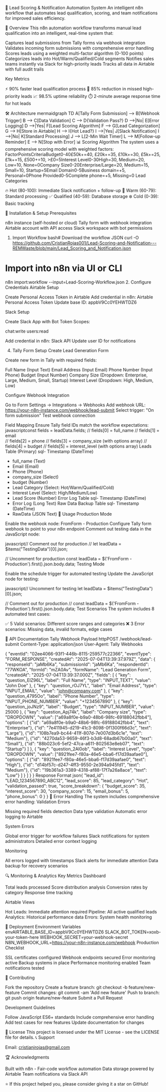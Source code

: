 🎯 Lead Scoring & Notification Automation System
An intelligent n8n workflow that automates lead qualification, scoring, and team notifications for improved sales efficiency.



🚀 Overview
This n8n automation workflow transforms manual lead qualification into an intelligent, real-time system that:

Captures lead submissions from Tally forms via webhook integration
Validates incoming form submissions with comprehensive error handling
Scores leads using a weighted multi-factor algorithm (0-100 points)
Categorizes leads into Hot/Warm/Qualified/Cold segments
Notifies sales teams instantly via Slack for high-priority leads
Tracks all data in Airtable with full audit trails

Key Metrics

⚡ 90% faster lead qualification process
🎯 85% reduction in missed high-priority leads
📈 98.5% uptime reliability
⏱️ 2-minute average response time for hot leads

🛠 Architecture
mermaidgraph TD
    A[Tally Form Submission] --> B[Webhook Trigger]
    B --> C[Data Validation]
    C --> D{Validation Pass?}
    D -->|No| E[Error Logging]
    D -->|Yes| F[Lead Scoring Algorithm]
    F --> G[Lead Categorization]
    G --> H[Store in Airtable]
    H --> I{Hot Lead?}
    I -->|Yes| J[Slack Notification]
    I -->|No| K[Standard Processing]
    J --> L[2-Min Wait Timer]
    L --> M[Follow-up Reminder]
    E --> N[Stop with Error]
📊 Scoring Algorithm
The system uses a comprehensive scoring model with weighted factors:
FactorPointsCriteriaBudget0-40£50k+=40, £20k+=35, £10k+=30, £5k+=25, £1k+=15, £500+=10, >£0=5Interest Level0-30High=30, Medium=20, Low=10, None=0Company Size0-20Enterprise/Large=20, Medium=15, Small=10, Startup=5Email Domain0-5Business domain=+5, Personal=0Phone Provided0-5Complete phone=+5, Missing=0
Lead Categories

🔥 Hot (80-100): Immediate Slack notification + follow-up
🔶 Warm (60-79): Standard processing
✅ Qualified (40-59): Database storage
❄️ Cold (0-39): Basic tracking

🔧 Installation & Setup
Prerequisites

n8n instance (self-hosted or cloud)
Tally form with webhook integration
Airtable account with API access
Slack workspace with bot permissions

1. Import Workflow
bash# Download the workflow JSON
curl -O https://github.com/CristianRojas001/Lead-Scoring-and-Notification---REMWaste/blob/main/Lead_Scoring_and_Notification.json

# Import into n8n via UI or CLI
n8n import:workflow --input=Lead-Scoring-Workflow.json
2. Configure Credentials
Airtable Setup

Create Personal Access Token in Airtable
Add credential in n8n: Airtable Personal Access Token
Update base ID: appbV9Cc0YEHWTDZ6

Slack Setup

Create Slack App with Bot Token Scopes:

chat:write
users:read


Add credential in n8n: Slack API
Update user ID for notifications

4. Tally Form Setup
Create Lead Generation Form

Create new form in Tally with required fields:

Full Name (Input Text)
Email Address (Input Email)
Phone Number (Input Phone)
Budget (Input Number)
Company Size (Dropdown: Enterprise, Large, Medium, Small, Startup)
Interest Level (Dropdown: High, Medium, Low)



Configure Webhook Integration

Go to Form Settings → Integrations → Webhooks
Add webhook URL: https://your-n8n-instance.com/webhook/lead-submit
Select trigger: "On form submission"
Test webhook connection

Field Mapping
Ensure Tally field IDs match the workflow expectations:
javascriptconst fields = leadData.fields;
// fields[0] = full_name
// fields[1] = email  
// fields[2] = phone
// fields[3] = company_size (with options array)
// fields[4] = budget
// fields[5] = interest_level (with options array)
Leads Table (Primary)
sql- Timestamp (DateTime)
- full_name (Text)
- Email (Email)
- Phone (Phone)
- company_size (Select)
- budget (Number)
- Lead Category (Select: Hot/Warm/Qualified/Cold)
- Interest Level (Select: High/Medium/Low)
- Lead Score (Number)
Error Log Table
sql- Timestamp (DateTime)
- Error Log (Long Text)
Raw Data Backup Table
sql- Timestamp (DateTime)
- RawData (JSON Text)
🔄 Usage
Production Mode

Enable the webhook node: FromForm - Production
Configure Tally form webhook to point to your n8n endpoint
Comment out testing data in the JavaScript node:

javascript// Comment out for production
// let leadData = $items("TestingData")[0].json;

// Uncomment for production
const leadData = $('FromForm - Production').first().json.body.data;
Testing Mode

Enable the schedule trigger for automated testing
Update the JavaScript node for testing:

javascript// Uncomment for testing
let leadData = $items("TestingData")[0].json;

// Comment out for production
// const leadData = $('FromForm - Production').first().json.body.data;
Test Scenarios
The system includes 8 automated test cases:

✅ 5 Valid scenarios: Different score ranges and categories
❌ 3 Error scenarios: Missing data, invalid formats, edge cases

📝 API Documentation
Tally Webhook Payload
httpPOST /webhook/lead-submit
Content-Type: application/json
User-Agent: Tally Webhooks

{
  "eventId": "02ee4066-93f1-446b-8115-259577c22366",
  "eventType": "FORM_RESPONSE",
  "createdAt": "2025-07-04T13:39:37.979Z",
  "data": {
    "responseId": "jaMb6Ka",
    "submissionId": "jaMb6Ka", 
    "respondentId": "77WKOA",
    "formId": "mZA0Av",
    "formName": "Lead Generation Form",
    "createdAt": "2025-07-04T13:39:37.000Z",
    "fields": [
      {
        "key": "question_ElZ96L",
        "label": "Full Name",
        "type": "INPUT_TEXT",
        "value": "John Doe"
      },
      {
        "key": "question_rOJ7YL", 
        "label": "Email Address",
        "type": "INPUT_EMAIL",
        "value": "john@company.com"
      },
      {
        "key": "question_4795Oo",
        "label": "Phone Number", 
        "type": "INPUT_PHONE_NUMBER",
        "value": "+1234567890"
      },
      {
        "key": "question_joJNz9",
        "label": "Budget",
        "type": "INPUT_NUMBER", 
        "value": 25000
      },
      {
        "key": "question_Apj74k",
        "label": "Company size",
        "type": "DROPDOWN",
        "value": ["a69a8f0e-b9a0-48b6-98fc-69188042fbb4"],
        "options": [
          {"id": "a69a8f0e-b9a0-48b6-98fc-69188042fbb4", "text": "Enterprise"},
          {"id": "7e411945-d219-41c3-8098-0f1300f66d3c", "text": "Large"},
          {"id": "108b7ea9-bc44-411f-807d-7e007d3b6c1e", "text": "Medium"},
          {"id": "4270da53-9659-46f3-b3d8-68adb67b00a0", "text": "Small"},
          {"id": "88b023c6-5ef2-47ca-a611-802563e8eb07", "text": "Startup"}
        ]
      },
      {
        "key": "question_2Al0ob",
        "label": "Interest Level",
        "type": "DROPDOWN", 
        "value": ["8921fee7-f80a-46e5-bba6-f17d39aafae0"],
        "options": [
          {"id": "8921fee7-f80a-46e5-bba6-f17d39aafae0", "text": "High"},
          {"id": "d14bf57c-d247-4ff3-9550-2e394a945fd1", "text": "Medium"},
          {"id": "19b361a3-3389-4318-af88-17f7a26a8ace", "text": "Low"}
        ]
      }
    ]
  }
}
Response Format
json{
  "lead_id": "LEAD_1234567890_ABC12",
  "lead_score": 85,
  "lead_category": "Hot",
  "validation_passed": true,
  "score_breakdown": {
    "budget_score": 35,
    "interest_score": 30,
    "company_score": 15,
    "email_bonus": 5,
    "phone_bonus": 0
  }
}
🚨 Error Handling
The system includes comprehensive error handling:
Validation Errors

Missing required fields detection
Data type validation
Automatic error logging to Airtable

System Errors

Global error trigger for workflow failures
Slack notifications for system administrators
Detailed error context logging

Monitoring

All errors logged with timestamps
Slack alerts for immediate attention
Data backup for recovery scenarios

🔍 Monitoring & Analytics
Key Metrics Dashboard

Total leads processed
Score distribution analysis
Conversion rates by category
Response time tracking

Airtable Views

Hot Leads: Immediate attention required
Pipeline: All active qualified leads
Analytics: Historical performance data
Errors: System health monitoring

🚀 Deployment
Environment Variables
envAIRTABLE_BASE_ID=appbV9Cc0YEHWTDZ6
SLACK_BOT_TOKEN=xoxb-your-token-here
WEBHOOK_SECRET=your-webhook-secret
N8N_WEBHOOK_URL=https://your-n8n-instance.com/webhook
Production Checklist

 SSL certificates configured
 Webhook endpoints secured
 Error monitoring active
 Backup systems in place
 Performance monitoring enabled
 Team notifications tested

🤝 Contributing

Fork the repository
Create a feature branch: git checkout -b feature/new-feature
Commit changes: git commit -am 'Add new feature'
Push to branch: git push origin feature/new-feature
Submit a Pull Request

Development Guidelines

Follow JavaScript ES6+ standards
Include comprehensive error handling
Add test cases for new features
Update documentation for changes

📄 License
This project is licensed under the MIT License - see the LICENSE file for details.
📞 Support


Email: cristianjrojas@gmail.com


🏆 Acknowledgments

Built with n8n - Fair-code workflow automation
Data storage powered by Airtable
Team notifications via Slack API


⭐ If this project helped you, please consider giving it a star on GitHub!
